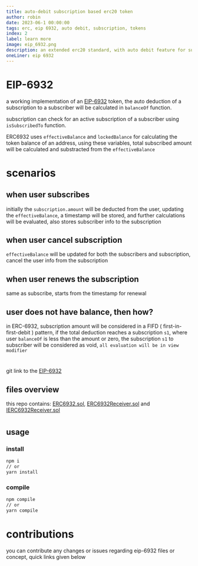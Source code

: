 ```yaml
---
title: auto-debit subscription based erc20 token
author: robin
date: 2023-06-1 00:00:00
tags: erc, eip 6932, auto debit, subscription, tokens
index: 2
label: learn more
image: eip_6932.png
description: an extended erc20 standard, with auto debit feature for subscription based payments
oneLiner: eip 6932
---
```


# EIP-6932

a working implementation of an [EIP-6932](https://github.com/ethereum/EIPs/pull/6933) token, the auto deduction of a subscription to a subscriber will be calculated in `balanceOf` function.

subscription can check for an active subscription of a subscriber using `isSubscribedTo` function.

ERC6932 uses `effectiveBalance` and `lockedBalance` for calculating the token balance of an address, using these variables, total subscribed amount will be calculated and substracted from the `effectiveBalance`
#
# scenarios
## when user subscribes
initially the `subscription.amount` will be deducted from the user, updating the `effectiveBalance`, a timestamp will be stored, and further calculations will be evaluated, also stores subscriber info to the subscription
## when user cancel subscription
`effectiveBalance` will be updated for both the subscribers and subscription, cancel the user info from the subscription

## when user renews the subscription
same as subscribe, starts from the timestamp for renewal

## user does not have balance, then how?
in ERC-6932, subscription amount will be considered in a FIFD ( first-in-first-debit ) pattern, if the total deduction reaches a subscription `s1`, where user `balanceOf` is less than the amount or zero, the subscription `s1` to subscriber will be considered as void, `all evaluation will be in view modifier`

#
git link to the [EIP-6932](https://github.com/360core/eip-6932)
## files overview
this repo contains: [ERC6932.sol](https://github.com/360core/eip-6932/blob/master/contracts/ERC6932.sol), [ERC6932Receiver.sol](https://github.com/360core/eip-6932/blob/master/contracts/ERC6932Receiver.sol) and [IERC6932Receiver.sol](https://github.com/360core/eip-6932/blob/master/contracts/IERC6932Receiver.sol)

#

## usage
### install

```bash
npm i
// or
yarn install
```
### compile
```bash
npm compile
// or
yarn compile
```

# contributions
you can contribute any changes or issues regarding eip-6932 files or concept,
quick links given below